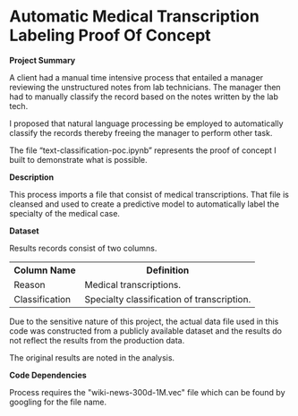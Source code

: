 # Automatic Medical Transcription Labeling Proof Of Concept

<strong>Project Summary</strong>

A client had a manual time intensive process that entailed a manager reviewing the unstructured notes from lab technicians. The manager then had to manually classify the record based on the notes written by the lab tech.

I proposed that natural language processing be employed to automatically classify the records thereby freeing the manager to perform other task.

The file “text-classification-poc.ipynb” represents the proof of concept I built to demonstrate what is possible.  

<strong>Description</strong>

This process imports a file that consist of medical transcriptions. That file is cleansed and used to create a predictive model to automatically label the specialty of the medical case.

<strong>Dataset</strong>

Results records consist of two columns. 

<table>
  <tr>
    <th>Column Name</th>
    <th>Definition</th>
  </tr>
  <tr>
    <td>Reason</td>
    <td>Medical transcriptions.</td>
  </tr>
  <tr>
    <td>Classification</td>
    <td>Specialty classification of transcription.</td>
  </tr>
</table>

Due to the sensitive nature of this project, the actual data file used in this code was constructed from a publicly available dataset and the results do not reflect the results from the production data. 

The original results are noted in the analysis. 

<strong>Code Dependencies</strong>
<p>Process requires the "wiki-news-300d-1M.vec" file which can be found by googling for the file name.</p>